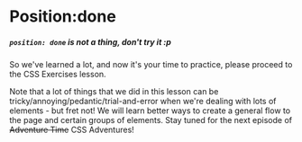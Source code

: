 # Position:done

##### **`position: done`** **is not a thing, don't try it :p**

So we've learned a lot, and now it's your time to practice, please proceed to the CSS Exercises lesson.

Note that a lot of things that we did in this lesson can be tricky/annoying/pedantic/trial-and-error when we're dealing with lots of elements - but fret not! We will learn better ways to create a general flow to the page and certain groups of elements. Stay tuned for the next episode of ~~Adventure Time~~ CSS Adventures!